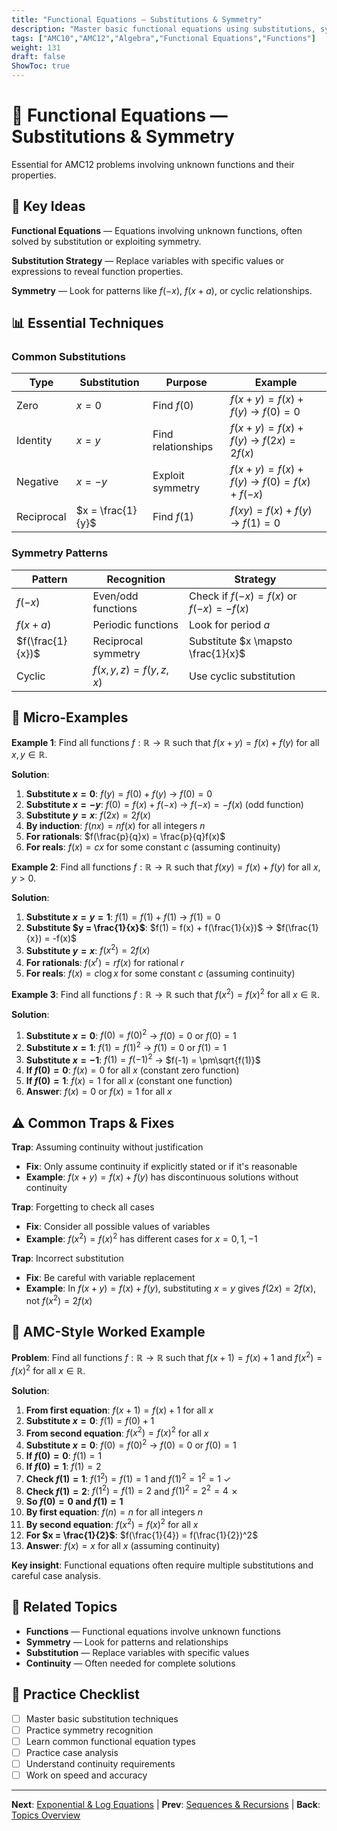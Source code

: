 ```yaml
---
title: "Functional Equations — Substitutions & Symmetry"
description: "Master basic functional equations using substitutions, symmetry, and injective/surjective checks."
tags: ["AMC10","AMC12","Algebra","Functional Equations","Functions"]
weight: 131
draft: false
ShowToc: true
---
```


# 🎯 Functional Equations — Substitutions & Symmetry

Essential for AMC12 problems involving unknown functions and their properties.

## 🎯 Key Ideas

**Functional Equations** — Equations involving unknown functions, often solved by substitution or exploiting symmetry.

**Substitution Strategy** — Replace variables with specific values or expressions to reveal function properties.

**Symmetry** — Look for patterns like $f(-x)$, $f(x+a)$, or cyclic relationships.

## 📊 Essential Techniques

### Common Substitutions
| Type | Substitution | Purpose | Example |
|------|-------------|---------|---------|
| Zero | $x = 0$ | Find $f(0)$ | $f(x+y) = f(x) + f(y)$ → $f(0) = 0$ |
| Identity | $x = y$ | Find relationships | $f(x+y) = f(x) + f(y)$ → $f(2x) = 2f(x)$ |
| Negative | $x = -y$ | Exploit symmetry | $f(x+y) = f(x) + f(y)$ → $f(0) = f(x) + f(-x)$ |
| Reciprocal | $x = \frac{1}{y}$ | Find $f(1)$ | $f(xy) = f(x) + f(y)$ → $f(1) = 0$ |

### Symmetry Patterns
| Pattern | Recognition | Strategy |
|---------|-------------|----------|
| $f(-x)$ | Even/odd functions | Check if $f(-x) = f(x)$ or $f(-x) = -f(x)$ |
| $f(x+a)$ | Periodic functions | Look for period $a$ |
| $f(\frac{1}{x})$ | Reciprocal symmetry | Substitute $x \mapsto \frac{1}{x}$ |
| Cyclic | $f(x,y,z) = f(y,z,x)$ | Use cyclic substitution |

## 🎯 Micro-Examples

**Example 1**: Find all functions $f: \mathbb{R} \to \mathbb{R}$ such that $f(x+y) = f(x) + f(y)$ for all $x,y \in \mathbb{R}$.

**Solution**:
1. **Substitute $x = 0$**: $f(y) = f(0) + f(y)$ → $f(0) = 0$
2. **Substitute $x = -y$**: $f(0) = f(x) + f(-x)$ → $f(-x) = -f(x)$ (odd function)
3. **Substitute $y = x$**: $f(2x) = 2f(x)$
4. **By induction**: $f(nx) = nf(x)$ for all integers $n$
5. **For rationals**: $f(\frac{p}{q}x) = \frac{p}{q}f(x)$
6. **For reals**: $f(x) = cx$ for some constant $c$ (assuming continuity)

**Example 2**: Find all functions $f: \mathbb{R} \to \mathbb{R}$ such that $f(xy) = f(x) + f(y)$ for all $x,y > 0$.

**Solution**:
1. **Substitute $x = y = 1$**: $f(1) = f(1) + f(1)$ → $f(1) = 0$
2. **Substitute $y = \frac{1}{x}$**: $f(1) = f(x) + f(\frac{1}{x})$ → $f(\frac{1}{x}) = -f(x)$
3. **Substitute $y = x$**: $f(x^2) = 2f(x)$
4. **For rationals**: $f(x^r) = rf(x)$ for rational $r$
5. **For reals**: $f(x) = c\log x$ for some constant $c$ (assuming continuity)

**Example 3**: Find all functions $f: \mathbb{R} \to \mathbb{R}$ such that $f(x^2) = f(x)^2$ for all $x \in \mathbb{R}$.

**Solution**:
1. **Substitute $x = 0$**: $f(0) = f(0)^2$ → $f(0) = 0$ or $f(0) = 1$
2. **Substitute $x = 1$**: $f(1) = f(1)^2$ → $f(1) = 0$ or $f(1) = 1$
3. **Substitute $x = -1$**: $f(1) = f(-1)^2$ → $f(-1) = \pm\sqrt{f(1)}$
4. **If $f(0) = 0$**: $f(x) = 0$ for all $x$ (constant zero function)
5. **If $f(0) = 1$**: $f(x) = 1$ for all $x$ (constant one function)
6. **Answer**: $f(x) = 0$ or $f(x) = 1$ for all $x$

## ⚠️ Common Traps & Fixes

**Trap**: Assuming continuity without justification
- **Fix**: Only assume continuity if explicitly stated or if it's reasonable
- **Example**: $f(x+y) = f(x) + f(y)$ has discontinuous solutions without continuity

**Trap**: Forgetting to check all cases
- **Fix**: Consider all possible values of variables
- **Example**: $f(x^2) = f(x)^2$ has different cases for $x = 0, 1, -1$

**Trap**: Incorrect substitution
- **Fix**: Be careful with variable replacement
- **Example**: In $f(x+y) = f(x) + f(y)$, substituting $x = y$ gives $f(2x) = 2f(x)$, not $f(x^2) = 2f(x)$

## 🎯 AMC-Style Worked Example

**Problem**: Find all functions $f: \mathbb{R} \to \mathbb{R}$ such that $f(x+1) = f(x) + 1$ and $f(x^2) = f(x)^2$ for all $x \in \mathbb{R}$.

**Solution**:
1. **From first equation**: $f(x+1) = f(x) + 1$ for all $x$
2. **Substitute $x = 0$**: $f(1) = f(0) + 1$
3. **From second equation**: $f(x^2) = f(x)^2$ for all $x$
4. **Substitute $x = 0$**: $f(0) = f(0)^2$ → $f(0) = 0$ or $f(0) = 1$
5. **If $f(0) = 0$**: $f(1) = 1$
6. **If $f(0) = 1$**: $f(1) = 2$
7. **Check $f(1) = 1$**: $f(1^2) = f(1) = 1$ and $f(1)^2 = 1^2 = 1$ ✓
8. **Check $f(1) = 2$**: $f(1^2) = f(1) = 2$ and $f(1)^2 = 2^2 = 4$ ✗
9. **So $f(0) = 0$ and $f(1) = 1$**
10. **By first equation**: $f(n) = n$ for all integers $n$
11. **By second equation**: $f(x^2) = f(x)^2$ for all $x$
12. **For $x = \frac{1}{2}$**: $f(\frac{1}{4}) = f(\frac{1}{2})^2$
13. **Answer**: $f(x) = x$ for all $x$ (assuming continuity)

**Key insight**: Functional equations often require multiple substitutions and careful case analysis.

## 🔗 Related Topics

- **Functions** — Functional equations involve unknown functions
- **Symmetry** — Look for patterns and relationships
- **Substitution** — Replace variables with specific values
- **Continuity** — Often needed for complete solutions

## 📝 Practice Checklist

- [ ] Master basic substitution techniques
- [ ] Practice symmetry recognition
- [ ] Learn common functional equation types
- [ ] Practice case analysis
- [ ] Understand continuity requirements
- [ ] Work on speed and accuracy

---

**Next**: [Exponential & Log Equations](exponential-and-log-equations) | **Prev**: [Sequences & Recursions](sequences-and-recursions) | **Back**: [Topics Overview](../)
